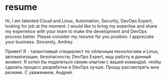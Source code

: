 # resume

Hi, I am talented Cloud and Linux, Automation, Security, DevOps Expert, looking for job at the moment. I would like to bring my expertise and share my experience with your team to make the development and DevOps process better. Please consider my resume for you position. I appreciate your business. Sincerely, Andrey.


Привет! Я - талантливый специалист по облачным технологиям и Linux, автоматизации, безопасности, DevOps Expert, ищу работу в данный момент. Я хотел бы поделиться своим опытом с вашей командой, чтобы сделать процесс разработки и DevOps лучше. Прошу рассмотреть мое резюме. С уважением, Андрей.
